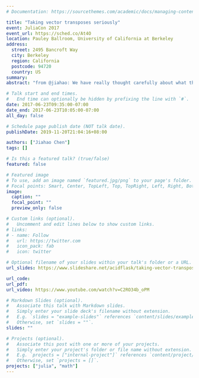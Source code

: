 ```yaml
---
# Documentation: https://sourcethemes.com/academic/docs/managing-content/

title: "Taking vector transposes seriously"
event: JuliaCon 2017
event_url: https://sched.co/At4O
location: Pauley Ballroom, University of California at Berkeley
address:
  street: 2495 Bancroft Way
  city: Berkeley
  region: California
  postcode: 94720
  country: US
summary:
abstract: "from @jiahao: We have really thought carefully about what the transpose of a vector should mean in a programming language. The pre-0.6 behavior that vector’vector yields a vector, vector’ yields a matrix, and vector’’ yields a matrix are all bad mathematics and produced no shortage of confusion by end users. I present a summary of our research at the MIT Julia Labs into issue #4774, as a language design question that is informed by a comprehensive understanding of user expectations. Our main result is a short proof that it is impossible to avoid either new types, “ugly mathematics” (violation of Householder notation) or type instability. A single Array type is incompatible with Householder notation that produces the expected types from typical linear algebraic expressions. Furthermore, Householder notation intrinsically requires a conflation of 1x1 matrices and true scalars. I also provide historical evidence the notion of “ugly mathematics” is neither static nor objective. In reality, linear algebra has changed greatly over the past centuries, demonstrating the impermanence of even elementary concepts of what matrices and vectors are and how they have been influenced by notation - a discussion forced into consciousness through the lens of programming language design, types, and formal program semantics. I review the resolution of #19670 in the context of other designs in other programming languages, showing that all these designs turn out to locally optimal in conflating as much of Householder notation and array semantics as possible. Joint work with Alan Edelman, Andy Ferris, and a few other people."

# Talk start and end times.
#   End time can optionally be hidden by prefixing the line with `#`.
date: 2017-06-23T09:35:00-07:00
date_end: 2017-06-23T10:05:00-07:00
all_day: false

# Schedule page publish date (NOT talk date).
publishDate: 2019-11-20T21:04:16+08:00

authors: ["Jiahao Chen"]
tags: []

# Is this a featured talk? (true/false)
featured: false

# Featured image
# To use, add an image named `featured.jpg/png` to your page's folder. 
# Focal points: Smart, Center, TopLeft, Top, TopRight, Left, Right, BottomLeft, Bottom, BottomRight.
image:
  caption: ""
  focal_point: ""
  preview_only: false

# Custom links (optional).
#   Uncomment and edit lines below to show custom links.
# links:
# - name: Follow
#   url: https://twitter.com
#   icon_pack: fab
#   icon: twitter

# Optional filename of your slides within your talk's folder or a URL.
url_slides: https://www.slideshare.net/acidflask/taking-vector-transposes-seriously

url_code:
url_pdf:
url_video: https://www.youtube.com/watch?v=C2RO34b_oPM

# Markdown Slides (optional).
#   Associate this talk with Markdown slides.
#   Simply enter your slide deck's filename without extension.
#   E.g. `slides = "example-slides"` references `content/slides/example-slides.md`.
#   Otherwise, set `slides = ""`.
slides: ""

# Projects (optional).
#   Associate this post with one or more of your projects.
#   Simply enter your project's folder or file name without extension.
#   E.g. `projects = ["internal-project"]` references `content/project/deep-learning/index.md`.
#   Otherwise, set `projects = []`.
projects: ["julia", "math"]
---
```

